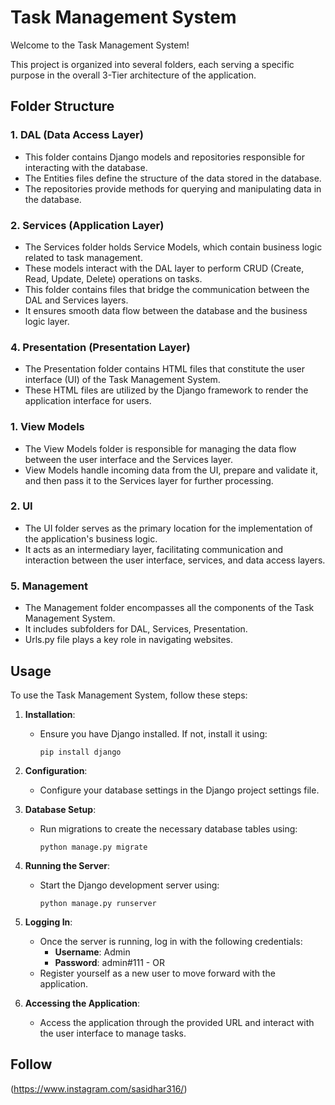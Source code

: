 # Task Management System

Welcome to the Task Management System!

This project is organized into several folders, each serving a specific purpose in the overall 3-Tier architecture of the application.

## Folder Structure

### 1. DAL (Data Access Layer)
   - This folder contains Django models and repositories responsible for interacting with the database.
   - The Entities files define the structure of the data stored in the database.
   - The repositories provide methods for querying and manipulating data in the database.

### 2. Services (Application Layer)
   - The Services folder holds Service Models, which contain business logic related to task management.
   - These models interact with the DAL layer to perform CRUD (Create, Read, Update, Delete) operations on tasks.
   - This folder contains files that bridge the communication between the DAL and Services layers.
   - It ensures smooth data flow between the database and the business logic layer.

### 4. Presentation (Presentation Layer)
   - The Presentation folder contains HTML files that constitute the user interface (UI) of the Task Management System.
   - These HTML files are utilized by the Django framework to render the application interface for users.

### 1. View Models
   - The View Models folder is responsible for managing the data flow between the user interface and the Services layer.
   - View Models handle incoming data from the UI, prepare and validate it, and then pass it to the Services layer for further processing.
  
### 2. UI
   - The UI folder serves as the primary location for the implementation of the application's business logic.
   - It acts as an intermediary layer, facilitating communication and interaction between the user interface, services, and data access layers.
   
### 5. Management
   - The Management folder encompasses all the components of the Task Management System.
   - It includes subfolders for DAL, Services, Presentation.
   - Urls.py file plays a key role in navigating websites.

## Usage

To use the Task Management System, follow these steps:

1. **Installation**:
   - Ensure you have Django installed. If not, install it using:
     ```
     pip install django
     ```

2. **Configuration**:
   - Configure your database settings in the Django project settings file.

3. **Database Setup**:
   - Run migrations to create the necessary database tables using:
     ```
     python manage.py migrate
     ```

4. **Running the Server**:
   - Start the Django development server using:
     ```
     python manage.py runserver
     ```

5. **Logging In**:
   - Once the server is running, log in with the following credentials:
     - **Username**: Admin
     - **Password**: admin#111
                - OR
   - Register yourself as a new user to move forward with the application.

6. **Accessing the Application**:
   - Access the application through the provided URL and interact with the user interface to manage tasks.


## Follow
(https://www.instagram.com/sasidhar316/)





